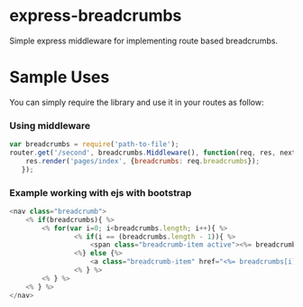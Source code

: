 # express-breadcrumbs
Simple express middleware for implementing route based breadcrumbs.

# Sample Uses
You can simply require the library and use it in your routes as follow:

### Using middleware

```javascript
var breadcrumbs = require('path-to-file');
router.get('/second', breadcrumbs.Middleware(), function(req, res, next) {
	res.render('pages/index', {breadcrumbs: req.breadcrumbs});
   });
```

### Example working with ejs with bootstrap

```javascript
<nav class="breadcrumb">
	<% if(breadcrumbs){ %>
		<% for(var i=0; i<breadcrumbs.length; i++){ %>
				<% if(i == (breadcrumbs.length - 1)){ %>
					<span class="breadcrumb-item active"><%= breadcrumbs[i].name %></span>
				<%} else {%>
					<a class="breadcrumb-item" href="<%= breadcrumbs[i].url %>"><%= breadcrumbs[i].name %></a>
				<% } %>
		<% } %>
	<% } %>
</nav>
```


